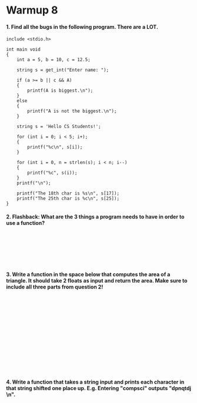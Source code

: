 # Warmup 8

#### 1. Find all the bugs in the following program. There are a LOT.

```
include <stdio.h>

int main void
{
    int a = 5, b = 10, c = 12.5;
    
    string s = get_int("Enter name: ");
    
    if (a >= b || c && A)
    {
        printf(A is biggest.\n");
    }
    else
    {
        printf("A is not the biggest.\n");
    }
    
    string s = 'Hello CS Students!';
    
    for (int i = 0; i < 5; i+);
    {
        printf("%c\n", s[i]);
    }
    
    for (int i = 0, n = strlen(s); i < n; i--)
    {
        printf("%c", s(i));
    }
    printf("\n");
    
    printf("The 18th char is %s\n", s[17]);
    printf("The 25th char is %c\n", s[25]);
}
```

#### 2. Flashback: What are the 3 things a program needs to have in order to use a function?

&nbsp;  
&nbsp;  
&nbsp;  
&nbsp;  
&nbsp;   

#### 3. Write a function in the space below that computes the area of a triangle. It should take 2 floats as input and return the area. Make sure to include all three parts from question 2!

&nbsp;  
&nbsp;  
&nbsp;  
&nbsp;  
&nbsp;  
&nbsp;  
&nbsp;  
&nbsp;  
&nbsp;  
&nbsp;  
&nbsp;  
&nbsp; 


#### 4. Write a function that takes a string input and prints each character in that string shifted one place up. E.g. Entering "compsci" outputs "dpnqtdj \n".
&nbsp;  
&nbsp;  
&nbsp;  

